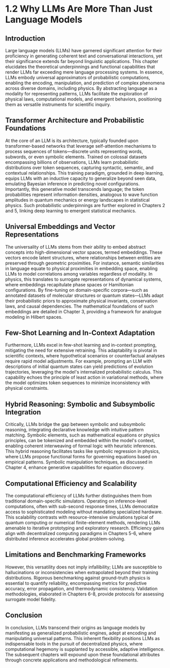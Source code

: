 # 1.2 Why LLMs Are More Than Just Language Models

## Introduction

Large language models (LLMs) have garnered significant attention for their proficiency in generating coherent text and conversational interactions, yet their significance extends far beyond linguistic applications. This chapter elucidates the theoretical underpinnings and functional capabilities that render LLMs far exceeding mere language processing systems. In essence, LLMs embody universal approximators of probabilistic computations, enabling the encoding, manipulation, and prediction of complex phenomena across diverse domains, including physics. By abstracting language as a modality for representing patterns, LLMs facilitate the exploration of physical laws, computational models, and emergent behaviors, positioning them as versatile instruments for scientific inquiry.

## Transformer Architecture and Probabilistic Foundations

At the core of an LLM is its architecture, typically founded upon transformer-based networks that leverage self-attention mechanisms to process sequences of tokens—discrete units representing words, subwords, or even symbolic elements. Trained on colossal datasets encompassing billions of observations, LLMs learn probabilistic distributions over token sequences, capturing syntactic, semantic, and contextual relationships. This training paradigm, grounded in deep learning, equips LLMs with an inductive capacity to generalize beyond seen data, emulating Bayesian inference in predicting novel configurations. Importantly, this generative model transcends language; the token probabilities represent information densities, analogous to wave function amplitudes in quantum mechanics or energy landscapes in statistical physics. Such probabilistic underpinnings are further explored in Chapters 2 and 5, linking deep learning to emergent statistical mechanics.

## Universal Embeddings and Vector Representations

The universality of LLMs stems from their ability to embed abstract concepts into high-dimensional vector spaces, termed embeddings. These vectors encode latent structures, where relationships between entities are preserved through geometric proximities. For instance, semantic similarities in language equate to physical proximities in embedding space, enabling LLMs to model correlations among variables regardless of modality. In physics, this translates to surrogate representations of dynamical systems, where embeddings recapitulate phase spaces or Hamiltonian configurations. By fine-tuning on domain-specific corpora—such as annotated datasets of molecular structures or quantum states—LLMs adapt their probabilistic priors to approximate physical invariants, conservation laws, and causal dependencies. The mathematical foundations of such embeddings are detailed in Chapter 3, providing a framework for analogue modeling in Hilbert spaces.

## Few-Shot Learning and In-Context Adaptation

Furthermore, LLMs excel in few-shot learning and in-context prompting, mitigating the need for extensive retraining. This adaptability is pivotal in scientific contexts, where hypothetical scenarios or counterfactual analyses require rapid model adjustments. For example, prompting an LLM with descriptions of initial quantum states can yield predictions of evolution trajectories, leveraging the model's internalized probabilistic calculus. This capability echoes the principle of least action in variational methods, where the model optimizes token sequences to minimize inconsistency with physical constraints.

## Hybrid Reasoning: Symbolic and Subsymbolic Integration

Critically, LLMs bridge the gap between symbolic and subsymbolic reasoning, integrating declarative knowledge with intuitive pattern matching. Symbolic elements, such as mathematical equations or physics principles, can be tokenized and embedded within the model's context, enabling coherent interweaving of formal logic with heuristic inferences. This hybrid reasoning facilitates tasks like symbolic regression in physics, where LLMs propose functional forms for governing equations based on empirical patterns. Symbolic manipulation techniques, as discussed in Chapter 4, enhance generative capabilities for equation discovery.

## Computational Efficiency and Scalability

The computational efficiency of LLMs further distinguishes them from traditional domain-specific simulators. Operating on inference-level computations, often with sub-second response times, LLMs democratize access to sophisticated modeling without mandating specialized hardware. This scalability contrasts with resource-intensive simulations typical of quantum computing or numerical finite-element methods, rendering LLMs amenable to iterative prototyping and exploratory research. Efficiency gains align with decentralized computing paradigms in Chapters 5-6, where distributed inference accelerates global problem-solving.

## Limitations and Benchmarking Frameworks

However, this versatility does not imply infallibility; LLMs are susceptible to hallucinations or inconsistencies when extrapolated beyond their training distributions. Rigorous benchmarking against ground-truth physics is essential to quantify reliability, encompassing metrics for predictive accuracy, error propagation, and thermodynamic consistency. Validation methodologies, elaborated in Chapters 6-8, provide protocols for assessing surrogate model fidelity.

## Conclusion

In conclusion, LLMs transcend their origins as language models by manifesting as generalized probabilistic engines, adept at encoding and manipulating universal patterns. This inherent flexibility positions LLMs as indispensable tools in the pursuit of decentralized physics, where computational hegemony is supplanted by accessible, adaptive intelligence. The subsequent chapters will expound upon these foundational attributes through concrete applications and methodological refinements.